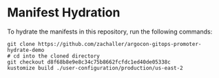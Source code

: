 # Manifest Hydration

To hydrate the manifests in this repository, run the following commands:

```shell
git clone https://github.com/zachaller/argocon-gitops-promoter-hydrate-demo
# cd into the cloned directory
git checkout d8f68b8e9e8c34c75b8662fcfdc1ed40de05338c
kustomize build ./user-configuration/production/us-east-2
```
